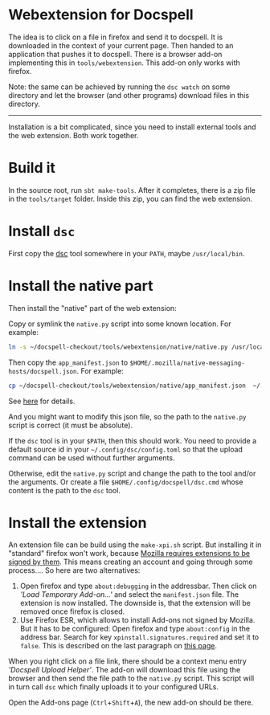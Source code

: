 # Webextension for Docspell

The idea is to click on a file in firefox and send it to docspell. It
is downloaded in the context of your current page. Then handed to an
application that pushes it to docspell. There is a browser add-on
implementing this in `tools/webextension`. This add-on only works with
firefox.

Note: the same can be achieved by running the `dsc watch` on some
directory and let the browser (and other programs) download files in
this directory.

----

Installation is a bit complicated, since you need to install external
tools and the web extension. Both work together.

# Build it

In the source root, run `sbt make-tools`. After it completes, there is
a zip file in the `tools/target` folder. Inside this zip, you can find
the web extension.

# Install `dsc`

First copy the [dsc](@/docs/tools/cli.md) tool somewhere in your
`PATH`, maybe `/usr/local/bin`.


# Install the native part

Then install the "native" part of the web extension:

Copy or symlink the `native.py` script into some known location. For
example:

``` bash
ln -s ~/docspell-checkout/tools/webextension/native/native.py /usr/local/share/docspell/native.py
```

Then copy the `app_manifest.json` to
`$HOME/.mozilla/native-messaging-hosts/docspell.json`. For example:

``` bash
cp ~/docspell-checkout/tools/webextension/native/app_manifest.json  ~/.mozilla/native-messaging-hosts/docspell.json
```

See
[here](https://developer.mozilla.org/en-US/docs/Mozilla/Add-ons/WebExtensions/Native_manifests#manifest_location)
for details.

And you might want to modify this json file, so the path to the
`native.py` script is correct (it must be absolute).

If the `dsc` tool is in your `$PATH`, then this should work. You need
to provide a default source id in your `~/.config/dsc/config.toml` so
that the upload command can be used without further arguments.

Otherwise, edit the `native.py` script and change the path to the tool
and/or the arguments. Or create a file
`$HOME/.config/docspell/dsc.cmd` whose content is the path to the
`dsc` tool.


# Install the extension

An extension file can be build using the `make-xpi.sh` script. But
installing it in "standard" firefox won't work, because [Mozilla
requires extensions to be signed by
them](https://wiki.mozilla.org/Add-ons/Extension_Signing). This means
creating an account and going through some process…. So here are two
alternatives:

1. Open firefox and type `about:debugging` in the addressbar. Then
   click on *'Load Temporary Add-on...'* and select the
   `manifest.json` file. The extension is now installed. The downside
   is, that the extension will be removed once firefox is closed.
2. Use Firefox ESR, which allows to install Add-ons not signed by
   Mozilla. But it has to be configured: Open firefox and type
   `about:config` in the address bar. Search for key
   `xpinstall.signatures.required` and set it to `false`. This is
   described on the last paragraph on [this
   page](https://support.mozilla.org/en-US/kb/add-on-signing-in-firefox).

When you right click on a file link, there should be a context menu
entry *'Docspell Upload Helper'*. The add-on will download this file
using the browser and then send the file path to the `native.py`
script. This script will in turn call `dsc` which finally uploads it
to your configured URLs.

Open the Add-ons page (`Ctrl`+`Shift`+`A`), the new add-on should be
there.
